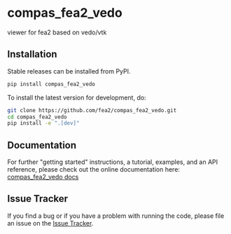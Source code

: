# compas_fea2_vedo

viewer for fea2 based on vedo/vtk

## Installation

Stable releases can be installed from PyPI.

```bash
pip install compas_fea2_vedo
```

To install the latest version for development, do:

```bash
git clone https://github.com/fea2/compas_fea2_vedo.git
cd compas_fea2_vedo
pip install -e ".[dev]"
```

## Documentation

For further "getting started" instructions, a tutorial, examples, and an API reference,
please check out the online documentation here: [compas_fea2_vedo docs](https://fea2.github.io/compas_fea2_vedo)

## Issue Tracker

If you find a bug or if you have a problem with running the code, please file an issue on the [Issue Tracker](https://github.com/fea2/compas_fea2_vedo/issues).
